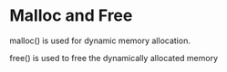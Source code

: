 # Malloc and Free

malloc() is used for dynamic memory allocation.

free() is used to free the dynamically allocated memory
